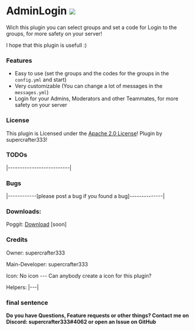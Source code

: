 # AdminLogin   [![](https://poggit.pmmp.io/shield.state/AdminLogin)](https://poggit.pmmp.io/p/AdminLogin)

Wich this plugin you can select groups and set a code for Login to the groups, for more safety on your server!

I hope that this plugin is usefull :)

### Features
- Easy to use (set the groups and the codes for the groups in the `config.yml` and start)
- Very customizable (You can change a lot of messages in the `messages.yml`)
- Login for your Admins, Moderators and other Teammates, for more safety on your server

### License
This plugin is Licensed under the [Apache 2.0 License](/LICENSE)! Plugin by supercrafter333!

### TODOs
|--------------------------|

### Bugs
|------------[please post a bug if you found a bug]--------------|

### Downloads:
Poggit: <a href="https://poggit.pmmp.io/p/AdminLogin">Download</a> [soon]

### Credits
Owner: supercrafter333

Main-Developer: supercrafter333

Icon: No icon  --- Can anybody create a icon for this plugin?

Helpers: |---|

### final sentence
**Do you have Questions, Feature requests or other things? Contact me on Discord: supercrafter333#4062  or  open an Issue on GitHub**
